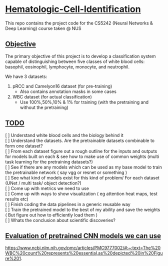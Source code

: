 # <u> Hematologic-Cell-Identification </u>

This repo contains the project code for the CS5242 (Neural Networks &amp; Deep Learning) course taken @ NUS

## <u> Objective </u>

The primary objective of this project is to develop a classification system capable
of distinguishing between five classes of white blood cells: basophil, eosinophil,
lymphocyte, monocyte, and neutrophil.

We have 3 datasets:
1. pRCC and Camelyon16 dataset (for pre-training)
   - Also contains annotation masks in some cases
2. WBC dataset (for actual classification)
   - Use 100%,50%,10% & 1% for training (with the pretraining and without the pretraining)

## <u>TODO</u>

[ ] Understand white blood cells and the biology behind it
<br>
[ ] Understand the datasets. Are the pretrainable datasets combinable to form one dataset?
<br>
[ ] From each dataset figure out a rough outline for the inputs and outputs for models built on each & see how to make use of common weights (multi task learning for the pretraining datasets?)
<br>
[ ] See if there are any models which can be used as my base model to train the pretrainable network ( say vgg or resnet or something )
<br>
[ ] See what kind of models exist for this kind of problem/ For each dataset (UNet / multi task/ object detection?)
<br>
[ ] Come up with metrics we need to use
<br>
[ ] Come up with ways to show visualization ( eg attention heat maps, test results etc)
<br>
[ ] Finish coding the data pipelines in a generic reusable way
<br>
[ ] Train the pretrained model to the best of my ability and save the weights ( But figure out how to efficiently load them )
<br>
[ ] Whats the conclusion about scientific discoveries?
<br>

## <u> Evaluation of pretrained CNN models we can use </u>

https://www.ncbi.nlm.nih.gov/pmc/articles/PMC9777002/#:~:text=The%20WBC%20count%20represents%20essential,as%20depicted%20in%20Figure%201.